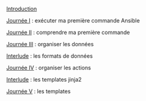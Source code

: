 [Introduction](introduction.md)

[Journée I](day_01.md)
: exécuter ma première commande Ansible

[Journée II](day_02.md)
: comprendre ma première commande

[Journée III](day_03.md)
: organiser les données

[Interlude](interlude_01.md) 
: les formats de données

[Journée IV](day_04.md)
: organiser les actions

[Interlude](interlude_02.md)
: les templates jinja2

[Journée V](day_05.md)
: les templates

<!--stackedit_data:
eyJoaXN0b3J5IjpbLTEzOTIwMTUxNjYsLTU4OTQwNDQxNSwxMT
kwMTE0NDc5XX0=
-->